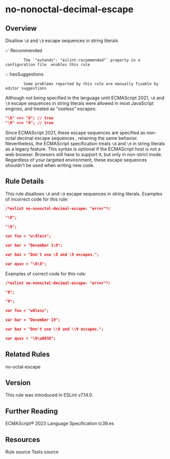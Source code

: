 
# no-nonoctal-decimal-escape
## Overview
Disallow `\8` and `\9` escape sequences in string literals


✅ Recommended

            The `"extends": "eslint:recommended"` property in a configuration file  enables this rule
        

💡 hasSuggestions

            Some problems reported by this rule are manually fixable by editor suggestions 



Although not being specified in the language until ECMAScript 2021, `\8` and `\9` escape sequences in string literals were allowed in most JavaScript engines, and treated as “useless” escapes:

```json
"\8" === "8"; // true
"\9" === "9"; // true
```
Since ECMAScript 2021, these escape sequences are specified as non-octal decimal escape sequences , retaining the same behavior.
Nevertheless, the ECMAScript specification treats `\8` and `\9` in string literals as a legacy feature. This syntax is optional if the ECMAScript host is not a web browser. Browsers still have to support it, but only in non-strict mode.
Regardless of your targeted environment, these escape sequences shouldn’t be used when writing new code.
## Rule Details
This rule disallows `\8` and `\9` escape sequences in string literals.
Examples of incorrect code for this rule:


```json
/*eslint no-nonoctal-decimal-escape: "error"*/

"\8";

"\9";

var foo = "w\8less";

var bar = "December 1\9";

var baz = "Don't use \8 and \9 escapes.";

var quux = "\0\8";
```
Examples of correct code for this rule:


```json
/*eslint no-nonoctal-decimal-escape: "error"*/

"8";

"9";

var foo = "w8less";

var bar = "December 19";

var baz = "Don't use \\8 and \\9 escapes.";

var quux = "\0\u0038";
```

## Related Rules


no-octal-escape 


## Version
This rule was introduced in ESLint v7.14.0.
## Further Reading





ECMAScript® 2023 Language Specification 
 tc39.es





## Resources

Rule source 
Tests source 


